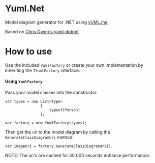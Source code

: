 Yuml.Net
========

Model diagram generator for .NET using [yUML.me](http://yUML.me)

Based on [Chris Owen's yuml-dotnet](https://github.com/chrisjowen/yuml-dotnet)

# How to use
Use the included `YumlFactory` or create your own implementation by inheriting the `IYumlFactory` interface.

#### Using `YumlFactory` 
Pass your model classes into the constructor.

    var types = new List<Type>
                    {
                        typeof(Person)
                    };

    var factory = new YumlFactory(types);
    
Then get the uri to the model diagram by calling the `GenerateClassDiagramUri` method.

    var imageUri = factory.GenerateClassDiagramUri();
    
NOTE: The uri's are cached for 30 000 seconds enhance performance.
